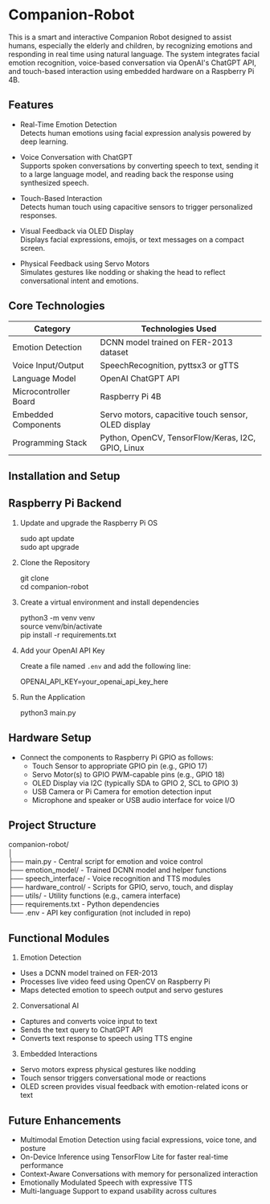 # Companion-Robot

This is a smart and interactive Companion Robot designed to assist humans, especially the elderly and children, by recognizing emotions and responding in real time using natural language. The system integrates facial emotion recognition, voice-based conversation via OpenAI's ChatGPT API, and touch-based interaction using embedded hardware on a Raspberry Pi 4B.

Features
--------

- Real-Time Emotion Detection  
  Detects human emotions using facial expression analysis powered by deep learning.

- Voice Conversation with ChatGPT  
  Supports spoken conversations by converting speech to text, sending it to a large language model, and reading back the response using synthesized speech.

- Touch-Based Interaction  
  Detects human touch using capacitive sensors to trigger personalized responses.

- Visual Feedback via OLED Display  
  Displays facial expressions, emojis, or text messages on a compact screen.

- Physical Feedback using Servo Motors  
  Simulates gestures like nodding or shaking the head to reflect conversational intent and emotions.

Core Technologies
-----------------

Category               | Technologies Used
----------------------|-------------------------------
Emotion Detection      | DCNN model trained on FER-2013 dataset  
Voice Input/Output     | SpeechRecognition, pyttsx3 or gTTS  
Language Model         | OpenAI ChatGPT API  
Microcontroller Board  | Raspberry Pi 4B  
Embedded Components    | Servo motors, capacitive touch sensor, OLED display  
Programming Stack      | Python, OpenCV, TensorFlow/Keras, I2C, GPIO, Linux  

Installation and Setup
----------------------

Raspberry Pi Backend
--------------------

1. Update and upgrade the Raspberry Pi OS

   sudo apt update  
   sudo apt upgrade

2. Clone the Repository

   git clone <your-repo-url>  
   cd companion-robot

3. Create a virtual environment and install dependencies

   python3 -m venv venv  
   source venv/bin/activate  
   pip install -r requirements.txt

4. Add your OpenAI API Key

   Create a file named `.env` and add the following line:

   OPENAI_API_KEY=your_openai_api_key_here

5. Run the Application

   python3 main.py

Hardware Setup
--------------

- Connect the components to Raspberry Pi GPIO as follows:
  - Touch Sensor to appropriate GPIO pin (e.g., GPIO 17)
  - Servo Motor(s) to GPIO PWM-capable pins (e.g., GPIO 18)
  - OLED Display via I2C (typically SDA to GPIO 2, SCL to GPIO 3)
  - USB Camera or Pi Camera for emotion detection input
  - Microphone and speaker or USB audio interface for voice I/O

Project Structure
-----------------

companion-robot/  
│  
├── main.py                   - Central script for emotion and voice control  
├── emotion_model/            - Trained DCNN model and helper functions  
├── speech_interface/         - Voice recognition and TTS modules  
├── hardware_control/         - Scripts for GPIO, servo, touch, and display  
├── utils/                    - Utility functions (e.g., camera interface)  
├── requirements.txt          - Python dependencies  
└── .env                      - API key configuration (not included in repo)

Functional Modules
------------------

1. Emotion Detection

- Uses a DCNN model trained on FER-2013  
- Processes live video feed using OpenCV on Raspberry Pi  
- Maps detected emotion to speech output and servo gestures

2. Conversational AI

- Captures and converts voice input to text  
- Sends the text query to ChatGPT API  
- Converts text response to speech using TTS engine

3. Embedded Interactions

- Servo motors express physical gestures like nodding  
- Touch sensor triggers conversational mode or reactions  
- OLED screen provides visual feedback with emotion-related icons or text

Future Enhancements
-------------------

- Multimodal Emotion Detection using facial expressions, voice tone, and posture  
- On-Device Inference using TensorFlow Lite for faster real-time performance  
- Context-Aware Conversations with memory for personalized interaction  
- Emotionally Modulated Speech with expressive TTS  
- Multi-language Support to expand usability across cultures
